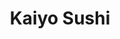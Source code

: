 ---
layout: place
title: "Kaiyo Sushi"
permalink: /nebraska/bellevue/kaiyo-sushi.html
stateAbbr: NE
stateName: Nebraska
cityName: Bellevue
seo:
  name: "Kaiyo Sushi"
  type: Restaurant
  links: https://kaiyosushinebraska.com/
description: "Kaiyo Sushi serves delicious sushi in Bellevue, Nebraska. Try fresh Japanese dishes for a great dining experience. Available for takeout, delivery, lunch, and dinner."
place_id: ChIJBTMCdwOJk4cRqBpQ5lJnQ20
photos:
  - name: >-
      places/ChIJBTMCdwOJk4cRqBpQ5lJnQ20/photos/AeeoHcLpuOe8U-xBDF-lglD690Y5Xka4RuckE_V3qUJwTW0Iyb_Q3j6PJj5B_zCA9gMgbGDvY_oXSE-vZEWiUHw-wzvcTRp2DHiF6VnpqiP_s3qi5shAvxd8fjsdME6oys0lSURCH7WjJk46hT4SEdt-QHKhw6W9ks69puCqMS9BaTWpz6r3F__WvwfnKp8E56C8G1Dp0Rdm0qt0NIgxNLPvjmOcWuOnTKUfdoRbiTcG-qhMTPCEITbrYiY673_wZYv8L8gt8QuLaeN3nGmiavYsjnUOrGTsrImyfkPCGi89QxD5ZEWHmuupLrgwcUB230khQ-IDwv3LVygTSmbczE3R04ouIkURKGbtOsL5ani_irgVCdWKG9PlVcb587Z8c7DUzkczCUro6di9jAJWCEADE41_8CwRGcyEhkeZMHtPcIA
    widthPx: 3072
    heightPx: 4080
    authorAttributions:
      - displayName: No One
        uri: https://maps.google.com/maps/contrib/112826039312686311510
        photoUri: >-
          https://lh3.googleusercontent.com/a-/ALV-UjVTR7YUBDzfnBFedEj3E01rUHxzyg6rzk7j-9Dz6mSEowTWns2C=s100-p-k-no-mo
    flagContentUri: >-
      https://www.google.com/local/imagery/report/?cb_client=maps_api_places.places_api&image_key=!1e10!2sCIHM0ogKEICAgIDp7OCpAQ&hl=en-US
    googleMapsUri: >-
      https://www.google.com/maps/place//data=!3m4!1e2!3m2!1sCIHM0ogKEICAgIDp7OCpAQ!2e10!4m2!3m1!1s0x8793890377023305:0x6d436752e6501aa8
  - name: >-
      places/ChIJBTMCdwOJk4cRqBpQ5lJnQ20/photos/AeeoHcLQaH2Utv-RF_BXqbzhR7CN3_x8mSssoBNaMi3XEIzUFqSRdCKx3RA9pnRzMUxXbkN9PkVobfwT3kOU2JYi2yhZBOxFDO7FZ4stwxMOptzo8A5uGRhs-vXlCWHtL1-gJRI66lXYXVdLeLRKnDtsjaboQRXvw7iSYNAdP6ggeiyQFs4qwQerQdyvb5uy92ymgdwwrNuE0_3eAtviH59T66nxR7b10pOFFa5T6hHdJBsmDvKv1j1rDviWciaDPyCddjHkSUnDl0D59gZzjv8sPOAbVwDwV1UM1D3yIbBYqPG00g
    widthPx: 3024
    heightPx: 4032
    authorAttributions:
      - displayName: Kaiyo Sushi
        uri: https://maps.google.com/maps/contrib/100291489348038376957
        photoUri: >-
          https://lh3.googleusercontent.com/a/ACg8ocIwSsvGQiypYI6_F3YQpNMzjslWJTetIDvxpe7DDYhqRNSU8Q=s100-p-k-no-mo
    flagContentUri: >-
      https://www.google.com/local/imagery/report/?cb_client=maps_api_places.places_api&image_key=!1e10!2sAF1QipMRHT5r_hNZ-OVhZNr_wxTKytbTUFCJj8tOnw2o&hl=en-US
    googleMapsUri: >-
      https://www.google.com/maps/place//data=!3m4!1e2!3m2!1sAF1QipMRHT5r_hNZ-OVhZNr_wxTKytbTUFCJj8tOnw2o!2e10!4m2!3m1!1s0x8793890377023305:0x6d436752e6501aa8
  - name: >-
      places/ChIJBTMCdwOJk4cRqBpQ5lJnQ20/photos/AeeoHcIqN83BMEsvvhyy4ozy7ptnaOIlksqUb_0TgfKjQXCVHp6gOvvWLw-c7uXCMeJ-9z2pVjIM8CzIjM2ekwD_9BHNcb5XPhcwgxqFXUMHvGSO-tZ2weRVJ3FOnYQ1Bp1X2Gb4JGmTnF_GgBJIaYQoIqP2nawdRT6nOVO4kFSdQSr7bE30mSdii0CB7zeXX6AVdRd6fCfIc6CnVIw0SlpTMfPvpIitdhZuWwGknzytDYeu2Ygmmhn7bIm_dFY6YZiaEB1UdOIgHNkPXOcwelQe0knMgu5bxdpc8NfDL22pU-_NSQD4V5YG60QknsIswSQE5EeR1dURPvC5pAF2KHmrW8vGLzo5DjAFgmA0DfUb8QbMQ7PgT566ExRIdXklfFV7-T2xmT8Ef1DJJiBb8UF7CkFa9F7ok4wNVn907waPZGwCWgou
    widthPx: 3873
    heightPx: 3060
    authorAttributions:
      - displayName: Desiree Piele
        uri: https://maps.google.com/maps/contrib/110172210760251597847
        photoUri: >-
          https://lh3.googleusercontent.com/a/ACg8ocIkVXR1r14fyV7YZM8Z66cLQO7I5jwCPejhY58cvTRihxDB1mU=s100-p-k-no-mo
    flagContentUri: >-
      https://www.google.com/local/imagery/report/?cb_client=maps_api_places.places_api&image_key=!1e10!2sCIHM0ogKEICAgICX4qLE4AE&hl=en-US
    googleMapsUri: >-
      https://www.google.com/maps/place//data=!3m4!1e2!3m2!1sCIHM0ogKEICAgICX4qLE4AE!2e10!4m2!3m1!1s0x8793890377023305:0x6d436752e6501aa8
  - name: >-
      places/ChIJBTMCdwOJk4cRqBpQ5lJnQ20/photos/AeeoHcIFAT-Y6w6LTMPmAw-uK3NbN9N66eKIDgkfW3NR8Ek-V-yprI5m3WmFsMbvXyv6rhqxQ1mu93YuZ6qqx8TbpO5y8NwkXO2aLKFGb9g36R9-znQXrFFWrbxq5gaIMPfBSyHPKGvnmNsde_aq2oU9mugDnXBH26fXxy30pkWSjdp7i2ayRjhFEzQYpjXGZxUT62GyCER2y5T7VmW_AM95_-8fk14xnWT6BgUuagc01U5qnGRvGrQVYJGscG2IoNxLGKFa381Vdx4VJtD4rIpsdd4r_t2dh962L9qVM_e-I9aEGLW8jeKKdHHDChfuOqEgskv4cPoCkG8vMsVdTpWy4IaJz2IxtZ1Ton14vdu4cG459a6LMGqdgKTopGqZQFeKs3KHpquhf7ayNUWh9QD8h_Zuf2GQWZJIuGRJ_yeOsPP0tA
    widthPx: 3024
    heightPx: 3024
    authorAttributions:
      - displayName: Rick Sorensen
        uri: https://maps.google.com/maps/contrib/104441701874202323500
        photoUri: >-
          https://lh3.googleusercontent.com/a-/ALV-UjU1qayf6VTYo42Up4twpJmtFHO5pHS5r2pmB_0XZRG9yEIYwfQ=s100-p-k-no-mo
    flagContentUri: >-
      https://www.google.com/local/imagery/report/?cb_client=maps_api_places.places_api&image_key=!1e10!2sCIHM0ogKEICAgIDN98v8Mg&hl=en-US
    googleMapsUri: >-
      https://www.google.com/maps/place//data=!3m4!1e2!3m2!1sCIHM0ogKEICAgIDN98v8Mg!2e10!4m2!3m1!1s0x8793890377023305:0x6d436752e6501aa8
  - name: >-
      places/ChIJBTMCdwOJk4cRqBpQ5lJnQ20/photos/AeeoHcJaekJ4ySbVGsYz-QTgdz1bPgZ9X_1opv53vT0ctBuxx1KUfOACbJydH8OdpbxRyI2hLy4IWtWLdvMIvGVzzDFCmrwWDff1DPt5lBoDx3bR2Hvzk5TlbkUj52A0homewsUKCpp-1nn5bwdf3pRpDNbRcvvcBEm0f4fL-AUdzpXwUYYZfSTAuMlwnEHDGX9gSesyU7G1z84ZHpYsVtC4iWhBsz075_Yb4FZLGxnZRh6ucbnMgqDAVJ22Fgw7eUzXxBwOomOiTkU1lqlH5jB_z67tVJ1girH8j6RsOoQbndf-OA
    widthPx: 3024
    heightPx: 4032
    authorAttributions:
      - displayName: Kaiyo Sushi
        uri: https://maps.google.com/maps/contrib/100291489348038376957
        photoUri: >-
          https://lh3.googleusercontent.com/a/ACg8ocIwSsvGQiypYI6_F3YQpNMzjslWJTetIDvxpe7DDYhqRNSU8Q=s100-p-k-no-mo
    flagContentUri: >-
      https://www.google.com/local/imagery/report/?cb_client=maps_api_places.places_api&image_key=!1e10!2sAF1QipNJITo2qEhroQVRYwaxRHrNMPBFws9oC9jgoYz2&hl=en-US
    googleMapsUri: >-
      https://www.google.com/maps/place//data=!3m4!1e2!3m2!1sAF1QipNJITo2qEhroQVRYwaxRHrNMPBFws9oC9jgoYz2!2e10!4m2!3m1!1s0x8793890377023305:0x6d436752e6501aa8
  - name: >-
      places/ChIJBTMCdwOJk4cRqBpQ5lJnQ20/photos/AeeoHcLsYhOMJlvzVpS4pdb8Hr-G7MWyBeiWUGcTc3LEz0mUA8Deb4uTfF8gKYeiYbjx-FdD8tke0LB6Lm7Brt07zaB2uV9gDIz0Vpa4UwOS9Zthuzjk43APHYRFOnp45x4SGBvM0GzNd_-JiKEhP26spHNZi3iHUjWK1ZWCkNoLACQK78FLGCNUnGwTBOTlGGT7RaX954UDIqtAX9iweO0l26QffsOj4kzoCvI_5uKJx4WWZtdsZ12mQcygKStapnXNdFDe2DMHVS2Chu5e9Do1VPOlwzM61Ko7LLZ4FiEYGjmPlw
    widthPx: 3024
    heightPx: 4032
    authorAttributions:
      - displayName: Kaiyo Sushi
        uri: https://maps.google.com/maps/contrib/100291489348038376957
        photoUri: >-
          https://lh3.googleusercontent.com/a/ACg8ocIwSsvGQiypYI6_F3YQpNMzjslWJTetIDvxpe7DDYhqRNSU8Q=s100-p-k-no-mo
    flagContentUri: >-
      https://www.google.com/local/imagery/report/?cb_client=maps_api_places.places_api&image_key=!1e10!2sAF1QipMc2fdFQV4vXpdh7ebiZgHgk1wNe1vHCq0G_qZM&hl=en-US
    googleMapsUri: >-
      https://www.google.com/maps/place//data=!3m4!1e2!3m2!1sAF1QipMc2fdFQV4vXpdh7ebiZgHgk1wNe1vHCq0G_qZM!2e10!4m2!3m1!1s0x8793890377023305:0x6d436752e6501aa8
  - name: >-
      places/ChIJBTMCdwOJk4cRqBpQ5lJnQ20/photos/AeeoHcIMk2tCWkCpYDRHA6njIibeoHbNi1oQoomZYR5e2FjsYc1suZkbHR5wOCNE9SYaIkg3Vm14mALB47_YTQz1iQuTzXVBTCS5h4pXq4qfe08kxvEawKDsCh7iIjjDIXDeZH2hYfrcyE9SoDMGw7ifMrWoRo1ollBLqYW_hZdrfWQqWuclHTs4KRv7ygF8yG4zgQHZ7e9LzHVtAx1ME0hUuGOTFHbEQE-Hrqqcdtf_9Zj4IuXMKwzrRgijlR5JkYR75LeXQ5eqIx7MuMlrPEpBPpFbjRbSmkI_3Rx3-f-S98nseQ
    widthPx: 3000
    heightPx: 2000
    authorAttributions:
      - displayName: Kaiyo Sushi
        uri: https://maps.google.com/maps/contrib/100291489348038376957
        photoUri: >-
          https://lh3.googleusercontent.com/a/ACg8ocIwSsvGQiypYI6_F3YQpNMzjslWJTetIDvxpe7DDYhqRNSU8Q=s100-p-k-no-mo
    flagContentUri: >-
      https://www.google.com/local/imagery/report/?cb_client=maps_api_places.places_api&image_key=!1e10!2sAF1QipMqcHONJpPn0KLy7f8KKP3XVJjzF2D1t6vxqkGd&hl=en-US
    googleMapsUri: >-
      https://www.google.com/maps/place//data=!3m4!1e2!3m2!1sAF1QipMqcHONJpPn0KLy7f8KKP3XVJjzF2D1t6vxqkGd!2e10!4m2!3m1!1s0x8793890377023305:0x6d436752e6501aa8
  - name: >-
      places/ChIJBTMCdwOJk4cRqBpQ5lJnQ20/photos/AeeoHcJKWS-OtAtsVUpz3Pp91BV_ewPys0HlX-V1lILur5emb2bBelkGD65x06sV7mTxspS_LQJBOaFVKeOWB_hjXO_xy9HxRMEjT_epBHmiOVOWCWeLdk59OkEJXhEDsTh21yqA_Nt5-dVS0NtX-rY26H8so5NEvjrnymK5YDq1YYbtTN35-IPOd684Vyb3WB72J6i5I_4fHy13hpfRW_jx-nZSHhFv4mVkJLoVKu1hoTptzq4sGj2NKBu-QjQwS_YdvofuxeAorMbFHnLKsH59na0qH8P9Bi8AgVpeJckU1e8kbDn65QniGUEVSt9_UE8ulN6k53RlvTdwwJWN_U2I3uVzMDATkbURazfgIIXL89TlqEIwrA0Bmf-5BJPbXE8eRy1b6RIuLhhu_z2bQoE6jMULzhdAnLu1r34rLIEM3ICEu0Y
    widthPx: 3072
    heightPx: 4080
    authorAttributions:
      - displayName: Rob Carroll
        uri: https://maps.google.com/maps/contrib/109727885912517027726
        photoUri: >-
          https://lh3.googleusercontent.com/a-/ALV-UjVFFJZrNvwkWAIq5jaIdV-wROIPjMCXA-JFKin8JjvtUU0QCdClSw=s100-p-k-no-mo
    flagContentUri: >-
      https://www.google.com/local/imagery/report/?cb_client=maps_api_places.places_api&image_key=!1e10!2sCIHM0ogKEICAgICLiqiSjQE&hl=en-US
    googleMapsUri: >-
      https://www.google.com/maps/place//data=!3m4!1e2!3m2!1sCIHM0ogKEICAgICLiqiSjQE!2e10!4m2!3m1!1s0x8793890377023305:0x6d436752e6501aa8
  - name: >-
      places/ChIJBTMCdwOJk4cRqBpQ5lJnQ20/photos/AeeoHcKP6BMjgUYrEgWGHvvn-OA8ziWhm8HkhD9CNPuCoXxTAws_jkjq0Htid7lr9sobCZXajU-ztCc-39jhdqr8bdm3WWWPpPwCvc8FJghuIwcx7czO8LJDGXC6gyuuPQonR9Aps1tfKZNGFG19igA6-WMbxrgm7ySr2smUSpsE30rpT3t6xIZWSYkyjurya6r41LzZY4yWdhlhy7fov-FJ9hruAXll5Qhc-3uG-HJmX5gfhfBwwDONKbheuhQirXY-ElOjNxYYGgdwJcMzquN3VGve8MC9jNRmbhi_F1VYSQdIBI4OrnFCWv2s_KOGJY9zZGNAbvmQR2fBoD5PFz2GiOM0rOlGCiYnY8qhGCOqXtf1bWL9dYVbM3m4Ah1YYemHCayz9j4t0H2bjbpBVu2HivZ7zBrHvxrhYMXHhJNMC-2eNooZ
    widthPx: 4032
    heightPx: 3024
    authorAttributions:
      - displayName: Sofia Lopez
        uri: https://maps.google.com/maps/contrib/102841022620623237527
        photoUri: >-
          https://lh3.googleusercontent.com/a/ACg8ocJDuZqRSVPGdWgNyl_-7ayBTSJZzFXSZJaOBKrI9NRcPPDupA=s100-p-k-no-mo
    flagContentUri: >-
      https://www.google.com/local/imagery/report/?cb_client=maps_api_places.places_api&image_key=!1e10!2sCIHM0ogKEICAgIC_pPH91gE&hl=en-US
    googleMapsUri: >-
      https://www.google.com/maps/place//data=!3m4!1e2!3m2!1sCIHM0ogKEICAgIC_pPH91gE!2e10!4m2!3m1!1s0x8793890377023305:0x6d436752e6501aa8
  - name: >-
      places/ChIJBTMCdwOJk4cRqBpQ5lJnQ20/photos/AeeoHcLkxRWV_t8nFWsjqaCAd4daNzYwZ20p8BLb4vTrJazItfrW2KYXTp1ysWZf5c78Gw6R6RpuBvIK5ljuXfPBaBesrHsF_jlltV7LjajMp6Sh3KQFPSDgnguaIEIRJrzAWuIWXu6qH8Ji70wKxrAoYXLvVnOpYdsVE4TV0s4cSl5TF532BaPz6sHFbAyuNu8ZsF3Wx_lHj62GlnHh4AglVRC6TPMjXKEqJHNcxkYyofdIGdNevqwazmEVaSeBddijoRivZYNFZ0mJsSw147si27OyrjjQVNJEESpt8xABPiiE0IdEfCFq_nC9ewOwrlI95i3EQJgnaNtA_jwQJe5jfcMZBsnL027AhvsfMG_W8oNa0tiFi-ld0CWDZ5U-CK5XRF2YTP0NFoCk_LU2GGsHzhM6dTUf1lDMpB496pd4OqZ9vQ
    widthPx: 2582
    heightPx: 2692
    authorAttributions:
      - displayName: Michele
        uri: https://maps.google.com/maps/contrib/111702850032231037252
        photoUri: >-
          https://lh3.googleusercontent.com/a-/ALV-UjUzHSBAx5Z2SlP-7TTXnBGmFXC7tCPjToHyHeH19z8PMPwb-QHSSQ=s100-p-k-no-mo
    flagContentUri: >-
      https://www.google.com/local/imagery/report/?cb_client=maps_api_places.places_api&image_key=!1e10!2sCIHM0ogKEICAgICnvMr_cw&hl=en-US
    googleMapsUri: >-
      https://www.google.com/maps/place//data=!3m4!1e2!3m2!1sCIHM0ogKEICAgICnvMr_cw!2e10!4m2!3m1!1s0x8793890377023305:0x6d436752e6501aa8
address: '3503 Samson Way #114, Bellevue, NE 68123, USA'
street: '3503 Samson Way #114'
city: Bellevue
state: NE
zip: '68123'
country: USA
neighborhood: null
latitude: '41.141229'
longitude: '-95.966124'
accessibility_options:
  wheelchairAccessibleParking: true
  wheelchairAccessibleEntrance: true
  wheelchairAccessibleRestroom: true
  wheelchairAccessibleSeating: true
business_status: OPERATIONAL
name: Kaiyo Sushi
google_maps_links:
  directionsUri: >-
    https://www.google.com/maps/dir//''/data=!4m7!4m6!1m1!4e2!1m2!1m1!1s0x8793890377023305:0x6d436752e6501aa8!3e0
  placeUri: https://maps.google.com/?cid=7873250179322747560
  writeAReviewUri: >-
    https://www.google.com/maps/place//data=!4m3!3m2!1s0x8793890377023305:0x6d436752e6501aa8!12e1
  reviewsUri: >-
    https://www.google.com/maps/place//data=!4m4!3m3!1s0x8793890377023305:0x6d436752e6501aa8!9m1!1b1
  photosUri: >-
    https://www.google.com/maps/place//data=!4m3!3m2!1s0x8793890377023305:0x6d436752e6501aa8!10e5
primary_type: Sushi Restaurant
opening_hours:
  regular: null
  current: null
secondary_opening_hours:
  regular:
    weekdayDescriptions: null
    type: null
  current:
    weekdayDescriptions: null
    type: null
phone: (402) 293-5599
price_level: PRICE_LEVEL_MODERATE
price_range: $20 &ndash; $30
rating: '4.6'
rating_count: 0
website: https://kaiyosushinebraska.com/
reviews:
  - name: >-
      places/ChIJBTMCdwOJk4cRqBpQ5lJnQ20/reviews/ChZDSUhNMG9nS0VJQ0FnSUNfcFA3UE9nEAE
    relativePublishTimeDescription: 3 months ago
    rating: 5
    text:
      text: >-
        Kaiyo Sushi is an absolute gem! From the moment you walk in, the
        welcoming atmosphere sets the tone for a great dining experience. The
        ambiance strikes the perfect balance between vibrant and relaxing,
        making it an ideal spot for any occasion.


        The food is, of course, the star of the show. Every dish is crafted with
        care and packed with fresh, bold flavors that keep you coming back for
        more. Whether you’re a fan of traditional sushi or inventive rolls,
        there’s something on the menu for everyone.


        What truly sets Kaiyo Sushi apart, though, is the incredible teamwork
        displayed by the staff. Watching them work is like seeing a
        well-choreographed performance. Everyone moves seamlessly, ensuring that
        service is efficient, attentive, and friendly. Kudos to the management
        for fostering such a strong sense of collaboration and teamwork among
        their employees. It’s clear that leadership plays a big role in creating
        such a cohesive and supportive environment.


        Kaiyo Sushi isn’t just a place to eat—it’s a place to enjoy great food,
        great energy, and great people. Highly recommended!

        (We were there Friday, the 10th)
      languageCode: en
    originalText:
      text: >-
        Kaiyo Sushi is an absolute gem! From the moment you walk in, the
        welcoming atmosphere sets the tone for a great dining experience. The
        ambiance strikes the perfect balance between vibrant and relaxing,
        making it an ideal spot for any occasion.


        The food is, of course, the star of the show. Every dish is crafted with
        care and packed with fresh, bold flavors that keep you coming back for
        more. Whether you’re a fan of traditional sushi or inventive rolls,
        there’s something on the menu for everyone.


        What truly sets Kaiyo Sushi apart, though, is the incredible teamwork
        displayed by the staff. Watching them work is like seeing a
        well-choreographed performance. Everyone moves seamlessly, ensuring that
        service is efficient, attentive, and friendly. Kudos to the management
        for fostering such a strong sense of collaboration and teamwork among
        their employees. It’s clear that leadership plays a big role in creating
        such a cohesive and supportive environment.


        Kaiyo Sushi isn’t just a place to eat—it’s a place to enjoy great food,
        great energy, and great people. Highly recommended!

        (We were there Friday, the 10th)
      languageCode: en
    authorAttribution:
      displayName: Sofia Lopez
      uri: https://www.google.com/maps/contrib/102841022620623237527/reviews
      photoUri: >-
        https://lh3.googleusercontent.com/a/ACg8ocJDuZqRSVPGdWgNyl_-7ayBTSJZzFXSZJaOBKrI9NRcPPDupA=s128-c0x00000000-cc-rp-mo
    publishTime: '2025-01-13T01:14:09.368196Z'
    flagContentUri: >-
      https://www.google.com/local/review/rap/report?postId=ChZDSUhNMG9nS0VJQ0FnSUNfcFA3UE9nEAE&d=17924085&t=1
    googleMapsUri: >-
      https://www.google.com/maps/reviews/data=!4m6!14m5!1m4!2m3!1sChZDSUhNMG9nS0VJQ0FnSUNfcFA3UE9nEAE!2m1!1s0x8793890377023305:0x6d436752e6501aa8
  - name: >-
      places/ChIJBTMCdwOJk4cRqBpQ5lJnQ20/reviews/ChZDSUhNMG9nS0VJQ0FnSUM3NV9yQlNREAE
    relativePublishTimeDescription: a week ago
    rating: 4
    text:
      text: >-
        Came back after my initial review to spread the word again! Waiter
        Vincent and GM Sean are amazing and very attentive, they provided
        excellent and attentive service and were very friendly. The food is
        amazing, I highly recommend the Spicy Tuna Roll, the Calamari, and the
        Sashimi.
      languageCode: en
    originalText:
      text: >-
        Came back after my initial review to spread the word again! Waiter
        Vincent and GM Sean are amazing and very attentive, they provided
        excellent and attentive service and were very friendly. The food is
        amazing, I highly recommend the Spicy Tuna Roll, the Calamari, and the
        Sashimi.
      languageCode: en
    authorAttribution:
      displayName: Robert
      uri: https://www.google.com/maps/contrib/114390588527570593470/reviews
      photoUri: >-
        https://lh3.googleusercontent.com/a-/ALV-UjWuZLuyNiMurfgek4GGmVaRsq12zreRQgfbQdtlotDfn2cqlCKybg=s128-c0x00000000-cc-rp-mo-ba2
    publishTime: '2025-04-06T17:55:09.556781Z'
    flagContentUri: >-
      https://www.google.com/local/review/rap/report?postId=ChZDSUhNMG9nS0VJQ0FnSUM3NV9yQlNREAE&d=17924085&t=1
    googleMapsUri: >-
      https://www.google.com/maps/reviews/data=!4m6!14m5!1m4!2m3!1sChZDSUhNMG9nS0VJQ0FnSUM3NV9yQlNREAE!2m1!1s0x8793890377023305:0x6d436752e6501aa8
  - name: >-
      places/ChIJBTMCdwOJk4cRqBpQ5lJnQ20/reviews/ChZDSUhNMG9nS0VJQ0FnSURmazgyUGRBEAE
    relativePublishTimeDescription: 3 months ago
    rating: 5
    text:
      text: >-
        Came and had a late dinner and I’m truly happy to have dined in!
        Beautiful music selection, clean environment, kind staff and delicious
        food! Prices are great for such big portions! Overall a 10/10
        experience! Will definitely be coming back😊
      languageCode: en
    originalText:
      text: >-
        Came and had a late dinner and I’m truly happy to have dined in!
        Beautiful music selection, clean environment, kind staff and delicious
        food! Prices are great for such big portions! Overall a 10/10
        experience! Will definitely be coming back😊
      languageCode: en
    authorAttribution:
      displayName: Shemetria Jackson
      uri: https://www.google.com/maps/contrib/106304948335765675225/reviews
      photoUri: >-
        https://lh3.googleusercontent.com/a/ACg8ocJ1kEQiStjVuEMmE3dmpr6hNkNyrkhdWRj4kpLmycLEBu5k5w=s128-c0x00000000-cc-rp-mo
    publishTime: '2025-01-10T02:30:11.000697Z'
    flagContentUri: >-
      https://www.google.com/local/review/rap/report?postId=ChZDSUhNMG9nS0VJQ0FnSURmazgyUGRBEAE&d=17924085&t=1
    googleMapsUri: >-
      https://www.google.com/maps/reviews/data=!4m6!14m5!1m4!2m3!1sChZDSUhNMG9nS0VJQ0FnSURmazgyUGRBEAE!2m1!1s0x8793890377023305:0x6d436752e6501aa8
  - name: >-
      places/ChIJBTMCdwOJk4cRqBpQ5lJnQ20/reviews/ChdDSUhNMG9nS0VJQ0FnSUN2ejVUc2l3RRAB
    relativePublishTimeDescription: 3 months ago
    rating: 5
    text:
      text: >-
        Kaiyo Sushi in Bellevue, Nebraska, offers the best sushi in the Omaha
        area I have ever tasted, and I don't even like sushi. The .50c crab
        rangoon day is my favorite. Their food is made with fresh ingredients
        with artful presentation. The menu is diverse for people who don't like
        fish as well as the average sushi connoisseurs. The restaurant’s
        ambiance is cozy and inviting, complemented by attentive and friendly
        service. Sean made us feel incredibly welcome. Their commitment to
        quality shines in every dish. Kaiyo delivers a consistently exceptional
        experience. Thank you to everyone!!
      languageCode: en
    originalText:
      text: >-
        Kaiyo Sushi in Bellevue, Nebraska, offers the best sushi in the Omaha
        area I have ever tasted, and I don't even like sushi. The .50c crab
        rangoon day is my favorite. Their food is made with fresh ingredients
        with artful presentation. The menu is diverse for people who don't like
        fish as well as the average sushi connoisseurs. The restaurant’s
        ambiance is cozy and inviting, complemented by attentive and friendly
        service. Sean made us feel incredibly welcome. Their commitment to
        quality shines in every dish. Kaiyo delivers a consistently exceptional
        experience. Thank you to everyone!!
      languageCode: en
    authorAttribution:
      displayName: Hannah Miller
      uri: https://www.google.com/maps/contrib/104835920979878238604/reviews
      photoUri: >-
        https://lh3.googleusercontent.com/a-/ALV-UjUM3Io87WED-8phZeGIU8vllvkXAGCkm3ND3sLujyhWBIl33eQ=s128-c0x00000000-cc-rp-mo
    publishTime: '2024-12-15T22:51:16.118620Z'
    flagContentUri: >-
      https://www.google.com/local/review/rap/report?postId=ChdDSUhNMG9nS0VJQ0FnSUN2ejVUc2l3RRAB&d=17924085&t=1
    googleMapsUri: >-
      https://www.google.com/maps/reviews/data=!4m6!14m5!1m4!2m3!1sChdDSUhNMG9nS0VJQ0FnSUN2ejVUc2l3RRAB!2m1!1s0x8793890377023305:0x6d436752e6501aa8
  - name: >-
      places/ChIJBTMCdwOJk4cRqBpQ5lJnQ20/reviews/ChdDSUhNMG9nS0VJQ0FnSURmeUt1U3hRRRAB
    relativePublishTimeDescription: 3 months ago
    rating: 5
    text:
      text: >-
        The staff was very friendly and took our orders quickly and they were
        attentive. Food prep was fairly quick. The sushi was great. I can only
        speak for the cooked sushi but it was on par with Blue Sushi.
      languageCode: en
    originalText:
      text: >-
        The staff was very friendly and took our orders quickly and they were
        attentive. Food prep was fairly quick. The sushi was great. I can only
        speak for the cooked sushi but it was on par with Blue Sushi.
      languageCode: en
    authorAttribution:
      displayName: Joey Mills
      uri: https://www.google.com/maps/contrib/108272126507643695407/reviews
      photoUri: >-
        https://lh3.googleusercontent.com/a-/ALV-UjUQy96nAKUox3VFRqF7r9Hz0VDe7olnDz74xY80LlZ7pydyK_b6=s128-c0x00000000-cc-rp-mo-ba4
    publishTime: '2025-01-03T17:01:52.987766Z'
    flagContentUri: >-
      https://www.google.com/local/review/rap/report?postId=ChdDSUhNMG9nS0VJQ0FnSURmeUt1U3hRRRAB&d=17924085&t=1
    googleMapsUri: >-
      https://www.google.com/maps/reviews/data=!4m6!14m5!1m4!2m3!1sChdDSUhNMG9nS0VJQ0FnSURmeUt1U3hRRRAB!2m1!1s0x8793890377023305:0x6d436752e6501aa8
parking_options:
  freeParkingLot: true
  freeStreetParking: true
  valetParking: false
payment_options:
  acceptsCreditCards: true
  acceptsDebitCards: true
  acceptsCashOnly: false
  acceptsNfc: true
allow_dogs: null
curbside_pickup: null
delivery: true
dine_in: true
good_for_children: null
good_for_groups: true
good_for_sports: false
live_music: false
menu_for_children: null
outdoor_seating: false
reservable: true
restroom: true
serves_beer: true
serves_breakfast: null
serves_brunch: false
serves_cocktails: true
serves_coffee: null
serves_dinner: true
serves_dessert: true
serves_lunch: true
serves_vegetarian_food: null
serves_wine: true
takeout: true
update_category: essentials
summary: null

---